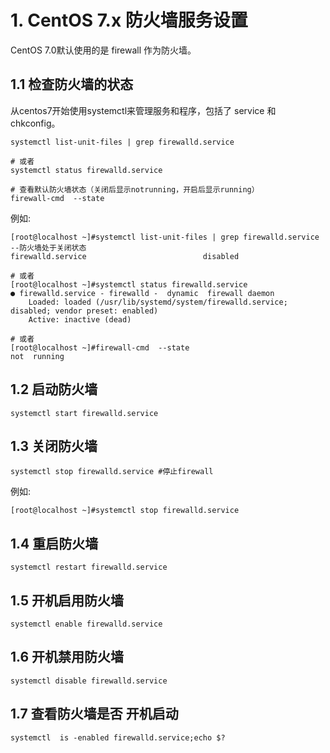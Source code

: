 # 1. CentOS 7.x 防火墙服务设置

CentOS 7.0默认使用的是 firewall 作为防火墙。


## 1.1 检查防火墙的状态

从centos7开始使用systemctl来管理服务和程序，包括了 service 和 chkconfig。

```shell script
systemctl list-unit-files | grep firewalld.service

# 或者
systemctl status firewalld.service

# 查看默认防火墙状态（关闭后显示notrunning，开启后显示running）
firewall-cmd  --state
```

例如:

```shell script
[root@localhost ~]#systemctl list-unit-files | grep firewalld.service             --防火墙处于关闭状态
firewalld.service                          disabled

# 或者
[root@localhost ~]#systemctl status firewalld.service
● firewalld.service - firewalld -  dynamic  firewall daemon
    Loaded: loaded (/usr/lib/systemd/system/firewalld.service; disabled; vendor preset: enabled)
    Active: inactive (dead)

# 或者
[root@localhost ~]#firewall-cmd  --state
not  running
```


## 1.2 启动防火墙
```shell script
systemctl start firewalld.service
```


## 1.3 关闭防火墙

```shell script
systemctl stop firewalld.service #停止firewall
```

例如:
```
[root@localhost ~]#systemctl stop firewalld.service
```

## 1.4 重启防火墙

```shell script
systemctl restart firewalld.service
```


## 1.5 开机启用防火墙

```shell script
systemctl enable firewalld.service
```


## 1.6 开机禁用防火墙

```shell script
systemctl disable firewalld.service
```


## 1.7 查看防火墙是否 开机启动
```shell script
systemctl  is -enabled firewalld.service;echo $?
```
